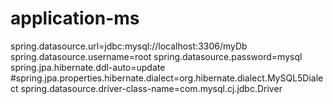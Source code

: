# application-ms
spring.datasource.url=jdbc:mysql://localhost:3306/myDb
spring.datasource.username=root
spring.datasource.password=mysql
spring.jpa.hibernate.ddl-auto=update
#spring.jpa.properties.hibernate.dialect=org.hibernate.dialect.MySQL5Dialect
spring.datasource.driver-class-name=com.mysql.cj.jdbc.Driver
